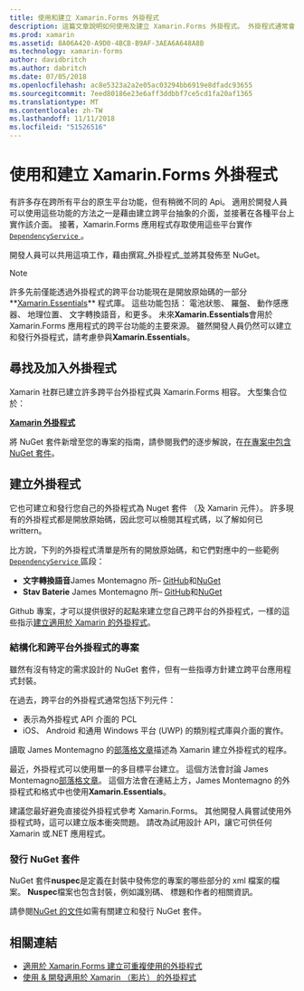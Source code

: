 ```yaml
---
title: 使用和建立 Xamarin.Forms 外掛程式
description: 這篇文章說明如何使用及建立 Xamarin.Forms 外掛程式。 外掛程式通常會用來輕鬆地公開原生平台功能。
ms.prod: xamarin
ms.assetid: 8A06A420-A9D0-4BCB-B9AF-3AEA6A648A8B
ms.technology: xamarin-forms
author: davidbritch
ms.author: dabritch
ms.date: 07/05/2018
ms.openlocfilehash: ac8e5323a2a2e05ac03294bb6919e8dfadc93655
ms.sourcegitcommit: 7eed80186e23e6aff3ddbbf7ce5cd1fa20af1365
ms.translationtype: MT
ms.contentlocale: zh-TW
ms.lasthandoff: 11/11/2018
ms.locfileid: "51526516"
---
```

# <a name="consuming-and-creating-xamarinforms-plugins"></a>使用和建立 Xamarin.Forms 外掛程式

有許多存在跨所有平台的原生平台功能，但有稍微不同的 Api。 適用於開發人員可以使用這些功能的方法之一是藉由建立跨平台抽象的介面，並接著在各種平台上實作該介面。 接著，Xamarin.Forms 應用程式存取使用這些平台實作[ `DependencyService` ](~/xamarin-forms/app-fundamentals/dependency-service/index.md)。

開發人員可以共用這項工作，藉由撰寫_外掛程式_並將其發佈至 NuGet。

> [!NOTE]
> 許多先前僅能透過外掛程式的跨平台功能現在是開放原始碼的一部分**[Xamarin.Essentials](~/essentials/index.md)** 程式庫。 這些功能包括： 電池狀態、 羅盤、 動作感應器、 地理位置、 文字轉換語音，和更多。 未來**Xamarin.Essentials**會用於 Xamarin.Forms 應用程式的跨平台功能的主要來源。 雖然開發人員仍然可以建立和發行外掛程式，請考慮參與**Xamarin.Essentials**。

## <a name="finding-and-adding-plugins"></a>尋找及加入外掛程式

Xamarin 社群已建立許多跨平台外掛程式與 Xamarin.Forms 相容。 大型集合位於：

[**Xamarin 外掛程式**](https://github.com/xamarin/XamarinComponents)

將 NuGet 套件新增至您的專案的指南，請參閱我們的逐步解說，在[在專案中包含 NuGet 套件](/visualstudio/mac/nuget-walkthrough/)。

## <a name="creating-plugins"></a>建立外掛程式

它也可建立和發行您自己的外掛程式為 Nuget 套件 （及 Xamarin 元件）。 許多現有的外掛程式都是開放原始碼，因此您可以檢閱其程式碼，以了解如何已 writtern。

比方說，下列的外掛程式清單是所有的開放原始碼，和它們對應中的一些範例[ `DependencyService` ](~/xamarin-forms/app-fundamentals/dependency-service/index.md)區段：

- **文字轉換語音**James Montemagno 所&ndash; [GitHub](https://github.com/jamesmontemagno/TextToSpeechPlugin)和[NuGet  ](https://www.nuget.org/packages/Xam.Plugins.TextToSpeech)
- **Stav Baterie** James Montemagno 所&ndash; [GitHub](https://github.com/jamesmontemagno/BatteryPlugin)和[NuGet](https://www.nuget.org/packages/Xam.Plugin.Battery)

Github 專案，才可以提供很好的起點來建立您自己跨平台的外掛程式，一樣的這些指示[建立適用於 Xamarin 的外掛程式](https://github.com/xamarin/XamarinComponents#create-a-plugin-for-xamarin)。

### <a name="structuring-cross-platform-plugin-projects"></a>結構化和跨平台外掛程式的專案

雖然有沒有特定的需求設計的 NuGet 套件，但有一些指導方針建立跨平台應用程式封裝。

在過去，跨平台的外掛程式通常包括下列元件：

- 表示為外掛程式 API 介面的 PCL
- iOS、 Android 和通用 Windows 平台 (UWP) 的類別程式庫與介面的實作。

讀取 James Montemagno 的[部落格文章](https://blog.xamarin.com/creating-reusable-plugins-for-xamarin-forms/)描述為 Xamarin 建立外掛程式的程序。

最近，外掛程式可以使用單一的多目標平台建立。 這個方法會討論 James Montemagno[部落格文章](https://montemagno.com/converting-xamarin-libraries-to-sdk-style-multi-targeted-projects/)。 這個方法會在連結上方，James Montemagno 的外掛程式和格式中也使用**Xamarin.Essentials**。

建議您最好避免直接從外掛程式參考 Xamarin.Forms。
其他開發人員嘗試使用外掛程式時，這可以建立版本衝突問題。 請改為試用設計 API，讓它可供任何 Xamarin 或.NET 應用程式。

### <a name="publishing-nuget-packages"></a>發行 NuGet 套件

NuGet 套件**nuspec**是定義在封裝中發佈您的專案的哪些部分的 xml 檔案的檔案。 **Nuspec**檔案也包含封裝，例如識別碼、 標題和作者的相關資訊。

請參閱[NuGet 的文件](/nuget/create-packages/creating-a-package.md)如需有關建立和發行 NuGet 套件。

## <a name="related-links"></a>相關連結

- [適用於 Xamarin.Forms 建立可重複使用的外掛程式](https://blog.xamarin.com/creating-reusable-plugins-for-xamarin-forms)
- [使用 & 開發適用於 Xamarin （影片） 的外掛程式](https://university.xamarin.com/guestlectures/using-developing-plugins-for-xamarin)
